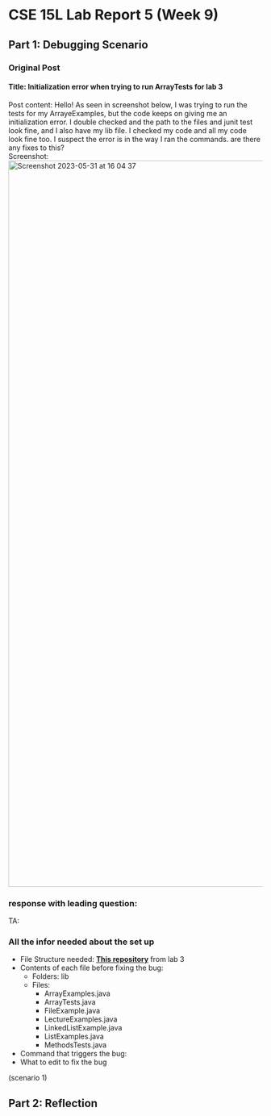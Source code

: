 # CSE 15L Lab Report 5 (Week 9)
## Part 1: Debugging Scenario 
### Original Post
#### Title: Initialization error when trying to run ArrayTests for lab 3
Post content: 
Hello! As seen in screenshot below, I was trying to run the tests for my ArrayeExamples, but the code keeps on giving me an initialization error. I double checked and the path to the files and junit test look fine, and I also have my lib file. I checked my code and all my code look fine too. I suspect the error is in the way I ran the commands. are there any fixes to this? <br>
Screenshot: 
<img width="1440" alt="Screenshot 2023-05-31 at 16 04 37" src="https://github.com/rcwoshimao/cse15l-lab-reports/assets/108894739/18777391-209d-48f6-ba21-8a802115498c">

### response with leading question: 
TA: 
### All the infor needed about the set up
- File Structure needed: [**This repository**](https://github.com/ucsd-cse15l-w23/lab3) from lab 3 
- Contents of each file before fixing the bug: 
  - Folders: lib
  - Files: 
    - ArrayExamples.java
    - ArrayTests.java
    - FileExample.java
    - LectureExamples.java
    - LinkedListExample.java
    - ListExamples.java
    - MethodsTests.java
- Command that triggers the bug: 
- What to edit to fix the bug

(scenario 1) 


## Part 2: Reflection

